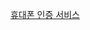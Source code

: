 [휴대폰 인증 서비스](https://velog.io/@josworks27/%ED%9C%B4%EB%8C%80%ED%8F%B0-%EC%9D%B8%EC%A6%9D-%EB%A1%9C%EC%A7%81-%EA%B5%AC%ED%98%84%ED%95%98%EA%B8%B0) 